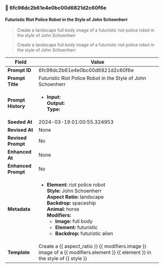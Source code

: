 

### 📜 6fc98dc2b61e4e0bc00d6821d2c60f6e

#### Futuristic Riot Police Robot in the Style of John Schoenherr

> Create a landscape full body image of a futuristic riot police robot in the style of John Schoenherr

> Create a landscape full body image of a futuristic riot police robot in the style of John Schoenherr

| Field          | Value                                                                                                                                                                      |
|----------------|----------------------------------------------------------------------------------------------------------------------------------------------------------------------------|
| **Prompt ID**  | 6fc98dc2b61e4e0bc00d6821d2c60f6e                                                                                                                                                            |
| **Prompt Title**  | Futuristic Riot Police Robot in the Style of John Schoenherr                                                                                                                                                            |
| **Prompt History** | <ul><li>**Input:**  <br> **Output:**  <br> **Type:** </li></ul> |
| **Seeded At** | 2024-03-19 01:00:55.324953                                                                                                                                                   |
| **Revised At** | None                                                                                                                                                   |
| **Revised Prompt** | No                                                                                                                                                                      |
| **Enhanced At** | None                                                                                                                                                  |
| **Enhanced Prompt** | No                                                                                                                                                                    |
| **Metadata**   | <ul><li>**Element:** riot police robot <br> **Style:** John Schoenherr <br> **Aspect Ratio:** landscape <br> **Backdrop:** spaceship <br> **Animal:** horse <br> **Modifiers:**<ul><li>**Image:** full body</li><li>**Element:** futuristic</li><li>**Backdrop:** futuristic alien</li></ul></li></ul> |
| **Template**   | Create a {{ aspect_ratio }} {{ modifiers.image }} image of a {{ modifiers.element }} {{ element }} in the style of {{ style }}                                                                                                                                           |


